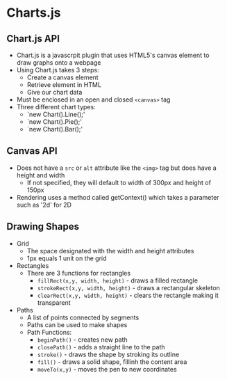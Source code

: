 # Charts.js
## Chart.js API
* Chart.js is a javascrpit plugin that uses HTML5's canvas element to draw graphs onto a webpage
* Using Chart.js takes 3 steps:
  * Create a canvas element
  * Retrieve element in HTML
  * Give our chart data
* Must be enclosed in an open and closed `<canvas>` tag
* Three different chart types:
  * `new Chart().Line();'
  * `new Chart().Pie();'
  * `new Chart().Bar();'

## Canvas API
* Does not have a `src` or `alt` attribute like the `<img>` tag but does have a height and width 
  * If not specified, they will default to width of 300px and height of 150px
* Rendering uses a method called getContext() which takes a parameter such as '2d' for 2D

## Drawing Shapes
* Grid
  * The space designated with the width and height attributes
  * 1px equals 1 unit on the grid
* Rectangles
  * There are 3 functions for rectangles
    * `fillRect(x,y, width, height)` - draws a filled rectangle
    * `strokeRect(x,y, width, height)` - draws a rectangular skeleton
    * `clearRect(x,y, width, height)` - clears the rectangle making it transparent
* Paths
  * A list of points connected by segments
  * Paths can be used to make shapes 
  * Path Functions:
    * `beginPath()` - creates new path
    * `closePath()` - adds a straight line to the path
    * `stroke()` - draws the shape by stroking its outline
    * `fill()` - draws a solid shape, fillinh the content area
    * `moveTo(x,y)` - moves the pen to new coordinates 
